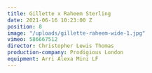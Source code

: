 ```yaml
---
title: Gillette x Raheem Sterling
date: 2021-06-16 10:23:00 Z
position: 8
image: "/uploads/gillette-raheem-wide-1.jpg"
vimeo: 586667512
director: Christopher Lewis Thomas
production-company: Prodigious London
equipment: Arri Alexa Mini LF
---
```


